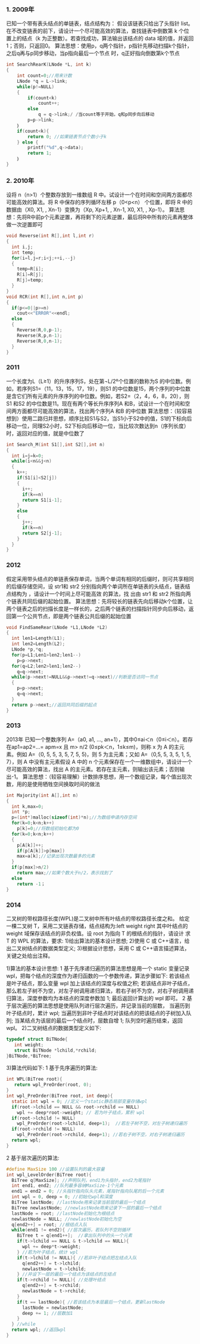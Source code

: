 ### 1. 2009年
已知一个带有表头结点的单链表，结点结构为：
假设该链表只给出了头指针 list。在不改变链表的前下，请设计一个尽可能高效的算法，查找链表中倒数第
k 个位置上的结点（k 为正整数）。若查找成功，算法输出该结点的 data 域的值，并返回 1；否则，只返回0。
算法思想：使用p，q两个指针，p指针先移动扫描k个指针，之后q再与p同步移动，当p指向最后一个节点
时，q正好指向倒数第k个节点
```c
int SearchRearK(LNode *L, int k)
{
    int count=0;//用来计数
    LNode *q = L->link;
    while(p!=NULL)
    {
        if(count<k)
            count++;
        else
            q = q->link;/ /当count等于开始，q和p同步向后移动
        p=p->link;
    ｝
    if(count<k){
        return 0; //如果链表节点个数小于k
    } else {
        printf("%d",q->data);
        return 1;
    ｝
}
```

### 2. 2010年
设将 n（n>1）个整数存放到一维数组 R 中。试设计一个在时间和空间两方面都尽可能高效的算法。将 R 中保存的序列循环左移 p（0<p<n） 个位置，即将 R 中的数据由（X0, X1, , Xn-1）变换为（Xp, Xp+1, , Xn-1, X0, X1, , Xp-1）。
算法思想：先将R中前p个元素逆置，再将剩下的元素逆置，最后将R中所有的元素再整体做一次逆置即可
```c
void Reverse(int R[],int l,int r)
{
  int i,j;
  int temp;
  for(i=l,j=r;i<j;++i,--j)
  {
    temp=R[i];
    R[i]=R[j];
    R[j]=temp;
  }
}
void RCR(int R[],int n,int p)
{
  if(p<=0||p>=n)
    cout<<"ERROR"<<endl;
  else
  {
    Reverse(R,0,p-1);
    Reverse(R,p,n-1);
    Reverse(R,0,n-1);
  }
}
```

### 2011
一个长度为L（L≥1）的升序序列S，处在第¬L/2º个位置的数称为S 的中位数。例如，若序列S1=（11，13，15，17，19），则S1 的中位数是15，两个序列的中位数是含它们所有元素的升序序列的中位数。例如，若S2=（2，4，6，8，20），则S1 和S2 的中位数是11。现在有两个等长升序序列A 和B，试设计一个在时间和空间两方面都尽可能高效的算法，找出两个序列A 和B 的中位数
算法思想：（较容易想到）使用二路归并思想，顺序比较S1与S2，当S1小于S2中的值，S1的下标向后移动一位，同理S2小时，S2下标向后移动一位，当比较次数达到n（序列长度）时，返回对应的值，就是中位数了
```c
int Search_M(int S1[],int S2[],int n)
{
  int i=j=k=0;
  while(i<n&&j<n)
  {
    k++;
    if(S1[i]<S2[j])
    {
      i++;
      if(k==n)
      return S1[i-1];
    }
    else
    {
      j++;
      if(k==n)
      return S2[j-1];
    }
  }
}
```
### 2012
假定采用带头结点的单链表保存单词，当两个单词有相同的后缀时，则可共享相同的后缀存储空间，设 str1和 str2 分别指向两个单词所在单链表的头结点，链表结点结构为 ，请设计一个时间上尽可能高效 的算法，找
出由 str1 和 str2 所指向两个链表共同后缀的起始位置。
算法思想：先将较长的链表先向后移动k个位置，让两个链表之后的扫描长度是一样长的，之后两个链表的扫描指针同步向后移动，返回第一个公共节点，即是两个链表公共后缀的起始位置
```c
void FindSameRear(LNode *L1,LNode *L2)
{
  int len1=Length(L1);
  int len2=Length(L2);
  LNode *p,*q;
  for(p=L1;Len1>len2;len1--)
    p=p->next;
  for(q=L2;len2>len1;len2--)
    q=q->next;
  while(p->next!=NULL&&p->next!=q->next)//判断是否访同一节点
  {
    p=p->next;
    q=q->next;
  }
  return p->next;//返回共同后缀的起点
}
```

### 2013
2013年
已知一个整数序列 A=（a0, a1, …, an+1），其中0≤ai＜n（0≤i＜n）。若存在ap1=ap2=…= apm=x 且 m> n/2 (0≤pk＜n，1≤k≤m)，则称 x 为 A 的主元素。例如 A=（0, 5, 5, 3, 5, 7, 5, 5)，则 5 为主元素；又如 A=（0,5, 5, 3, 5, 1, 5, 7），则 A 中没有主元素假设 A 中的 n 个元素保存在一个一维数组中，请设计一个尽可能高效的算法，找出 A 的主元素。若存在主元素，则输出该元素；否则输出-1。
算法思想：（较容易理解）计数排序思想，用一个数组记录，每个值出现次数，用的是使用牺牲空间换取时间的做法
```c
int Majority(int A[],int n)
{
  int k,max=0;
  int *p;
  p=(int*)malloc(sizeof(int)*n);//为数组申请内存空间
  for(k=0;k<n;k++)
    p[k]=0;//将数组初始化都为0
  for(k=0;k<n;k++)
  {
    p[A[k]]++;
    if(p[A[k]]>p[max])
    max=a[k];//记录出现次数最多的元素
  }
  if(p[max]>n/2)
    return max;//如果个数大于n/2，表示找到了
  else
    return -1；
}
```

### 2014
二叉树的带权路径长度(WPL)是二叉树中所有叶结点的带权路径长度之和。 给定一棵二叉树 T，采用二叉链表存储，结点结构为:left weight right
其中叶结点的 weight 域保存该结点的非负权值。设 root 为指向 T 的根结点的指针，请设计 求 T 的 WPL 的算法，要求:
1)给出算法的基本设计思想;
2)使用 C 或 C++语言，给出二叉树结点的数据类型定义;
3)根据设计思想，采用 C 或 C++语言描述算法，关键之处给出注释。

1)算法的基本设计思想:
1 基于先序递归遍历的算法思想是用一个 static 变量记录 wpl，把每个结点的深度作为递归函数的一个参数传递，算法步骤如下:
若该结点是叶子结点，那么变量 wpl 加上该结点的深度与权值之积; 
若该结点非叶子结点，那么若左子树不为空，对左子树调用递归算法，若右子树不为空，对右子树调用递归算法，深度参数均为本结点的深度参数加 1;
最后返回计算出的 wpl 即可。
2 基于层次遍历的算法思想是使用队列进行层次遍历，并记录当前的层数， 当遍历到叶子结点时，累计 wpl; 
当遍历到非叶子结点时对该结点的把该结点的子树加入队列; 
当某结点为该层的最后一个结点时，层数自增 1;
队列空时遍历结束，返回 wpl。
2)二叉树结点的数据类型定义如下:
```c
typedef struct BiTNode{
   int weight;
   struct BiTNode *lchild,*rchild;
}BiTNode,*BiTree;
```
3)算法代码如下:
1 基于先序遍历的算法:
```c
int WPL(BiTree root){
   return wpl_PreOrder(root, 0);
}
int wpl_PreOrder(BiTree root, int deep){
  static int wpl = 0; //定义一个static静态局部变量存储wpl 
  if(root->lchild == NULL && root->rchild == NULL)
    wpl += deep*root->weight; // 若为叶子结点，累积 wpl
  if(root->lchild != NULL)
    wpl_PreOrder(root->lchild, deep+1);  //若左子树不空，对左子树递归遍历
  if(root->rchild != NULL)
    wpl_PreOrder(root->rchild, deep+1); //若右子树不空，对右子树递归遍历
  return wpl;
}
```
2 基于层次遍历的算法:
```c
#define MaxSize 100 //设置队列的最大容量 
int wpl_LevelOrder(BiTree root){
  BiTree q[MaxSize]; //声明队列，end1为头指针，end2为尾指针
  int end1, end2; //队列最多容纳MaxSize-1个元素
  end1 = end2 = 0; //头指针指向队头元素，尾指针指向队尾的后一个元素
  int wpl = 0, deep = 0; //初始化wpl和深度
  BiTree lastNode; //lastNode用来记录当前层的最后一个结点
  BiTree newlastNode; //newlastNode用来记录下一层的最后一个结点
  lastNode = root; //lastNode初始化为根结点
  newlastNode = NULL; //newlastNode初始化为空
  q[end2++] = root; //根结点入队
  while(end1 != end2){ //层次遍历，若队列不空则循环
    BiTree t = q[end1++];  //拿出队列中的头一个元素
    if(t->lchild == NULL & t->lchild == NULL){
      wpl += deep*t->weight;
    } //若为叶子结点，统计 wpl
    if(t->lchild != NULL){ //若非叶子结点把左结点入队 
      q[end2++] = t->lchild;
      newlastNode = t->lchild;
    } //并设下一层的最后一个结点为该结点的左结点 
    if(t->rchild != NULL){ //处理叶结点
      q[end2++] = t->rchild;
      newlastNode = t->rchild;
    }
    if(t == lastNode){ //若该结点为本层最后一个结点，更新lastNode
      lastNode = newlastNode;
      deep += 1; //层数加1
    }
  } //while
  return wpl; //返回wpl
}
```